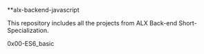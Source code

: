 **alx-backend-javascript

This repository includes all the projects from ALX Back-end Short-Specialization.

0x00-ES6_basic
